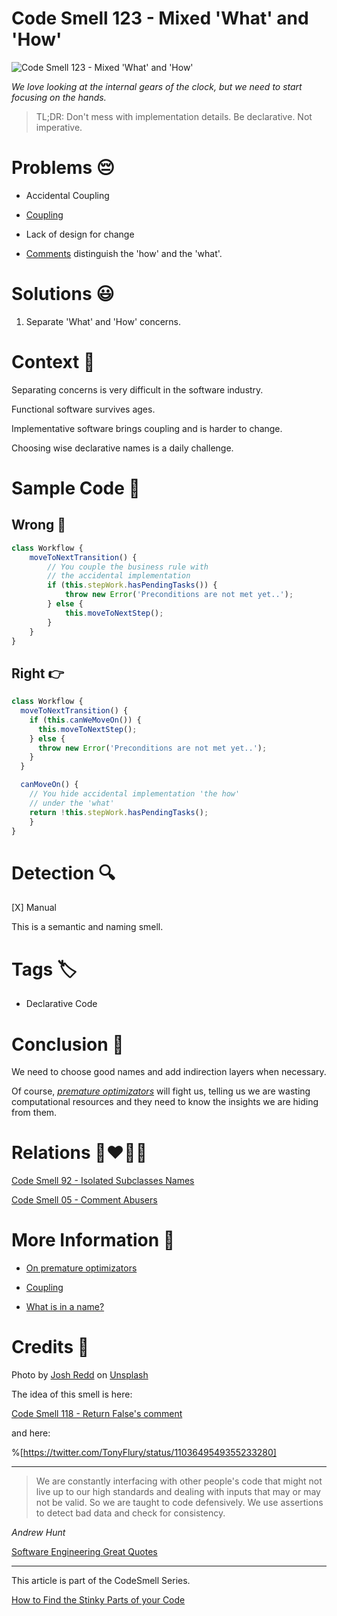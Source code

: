 # Code Smell 123 - Mixed 'What' and 'How'

![Code Smell 123 - Mixed 'What' and 'How'](Code%20Smell%20123%20-%20Mixed%20'What'%20and%20'How'.jpg)

*We love looking at the internal gears of the clock, but we need to start focusing on the hands.*

> TL;DR: Don't mess with implementation details. Be declarative. Not imperative.

# Problems 😔 

- Accidental Coupling

- [Coupling](https://github.com/mcsee/Software-Design-Articles/tree/main/Articles/Theory/Coupling%20-%20The%20one%20and%20only%20software%20design%20problem/readme.md)

- Lack of design for change

- [Comments](https://twitter.com/TonyFlury/status/1103649549355233280) distinguish the 'how' and the 'what'.

# Solutions 😃

1. Separate 'What' and 'How' concerns. 

# Context 💬

Separating concerns is very difficult in the software industry.

Functional software survives ages.

Implementative software brings coupling and is harder to change.

Choosing wise declarative names is a daily challenge.

# Sample Code 📖

## Wrong 🚫

<!-- [Gist Url](https://gist.github.com/mcsee/d6d3df14e1268f9308fdd2121ccd598d) -->

```javascript
class Workflow {
    moveToNextTransition() {
        // You couple the business rule with 
        // the accidental implementation
        if (this.stepWork.hasPendingTasks()) {
            throw new Error('Preconditions are not met yet..');
        } else {
            this.moveToNextStep();
        }
    }
}
```

## Right 👉

<!-- [Gist Url](https://gist.github.com/mcsee/4fb3c004b00d81cfb1749bd22394772c) -->

```javascript
class Workflow {
  moveToNextTransition() {
    if (this.canWeMoveOn()) {
      this.moveToNextStep();
    } else {
      throw new Error('Preconditions are not met yet..');            
    }
  }

  canMoveOn() {
    // You hide accidental implementation 'the how'
    // under the 'what'
    return !this.stepWork.hasPendingTasks();
    }
}
```

# Detection 🔍

[X] Manual

This is a semantic and naming smell.

# Tags 🏷️

- Declarative Code

# Conclusion 🏁

We need to choose good names and add indirection layers when necessary.

Of course, *[premature optimizators](https://github.com/mcsee/Software-Design-Articles/tree/main/Articles/Blogging/I%20Wrote%20More%20than%2090%20Articles%20on%202021%20Here%20is%20What%20I%20Learned/readme.md)* will fight us, telling us we are wasting computational resources and they need to know the insights we are hiding from them.

# Relations 👩‍❤️‍💋‍👨

[Code Smell 92 - Isolated Subclasses Names](https://github.com/mcsee/Software-Design-Articles/tree/main/Articles/Code%20Smells/Code%20Smell%2092%20-%20Isolated%20Subclasses%20Names/readme.md)

[Code Smell 05 - Comment Abusers](https://github.com/mcsee/Software-Design-Articles/tree/main/Articles/Code%20Smells/Code%20Smell%2005%20-%20Comment%20Abusers/readme.md)

# More Information 📕

- [On premature optimizators](https://github.com/mcsee/Software-Design-Articles/tree/main/Articles/Blogging/I%20Wrote%20More%20than%2090%20Articles%20on%202021%20Here%20is%20What%20I%20Learned/readme.md)

- [Coupling](https://github.com/mcsee/Software-Design-Articles/tree/main/Articles/Theory/Coupling%20-%20The%20one%20and%20only%20software%20design%20problem/readme.md)

- [What is in a name?](https://github.com/mcsee/Software-Design-Articles/tree/main/Articles/Theory/What%20exactly%20is%20a%20name%20-%20Part%20II%20Rehab/readme.md)

# Credits 🙏

Photo by [Josh Redd](https://unsplash.com/@joshredd) on [Unsplash](https://unsplash.com/s/photos/clock)
  
The idea of this smell is here:

[Code Smell 118 - Return False's comment](https://dev.to/otumianempire/comment/1mge9)

and here:

%[https://twitter.com/TonyFlury/status/1103649549355233280]

* * *

> We are constantly interfacing with other people's code that might not live up to our high standards and dealing with inputs that may or may not be valid. So we are taught to code defensively. We use assertions to detect bad data and check for consistency.

_Andrew Hunt_
 
[Software Engineering Great Quotes](https://github.com/mcsee/Software-Design-Articles/tree/main/Articles/Quotes/Software%20Engineering%20Great%20Quotes/readme.md)

* * *

This article is part of the CodeSmell Series.

[How to Find the Stinky Parts of your Code](https://github.com/mcsee/Software-Design-Articles/tree/main/Articles/Code%20Smells/How%20to%20Find%20the%20Stinky%20parts%20of%20your%20Code/readme.md)